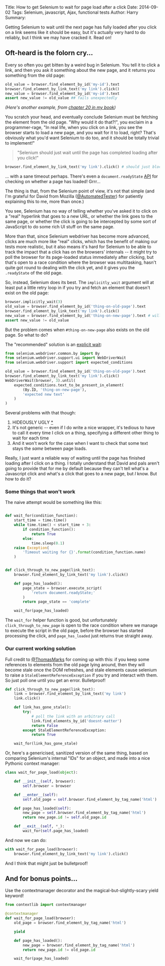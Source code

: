 Title: How to get Selenium to wait for page load after a click
Date: 2014-09-02
Tags: Selenium, javascript, Ajax, functional tests
Author: Harry
Summary: <p>Getting Selenium to wait until the next page has fully loaded after you click on a link seems like it should be easy, but it's actually very hard to do reliably, but I think we may have cracked it.  Read on!</p>

## Oft-heard is the folorn cry...

Every so often you get bitten by a weird bug in Selenium.  You tell it to click a link, and then you ask it something about the new page, and it returns you something from the old page:

```python
old_value = browser.find_element_by_id('my-id').text
browser.find_element_by_link_text('my link').click()
new_value = browser.find_element_by_id('my-id').text
assert new_value != old_value ## fails unexpectedly
```

*(Here's another example, from [chapter 20 in my book](http://chimera.labs.oreilly.com/books/1234000000754/ch20.html#_a_common_selenium_problem_race_conditions))*

You scratch your head, and eventually conclude Selenium must be fetching the element from the old page.  "Why would it do that?!", you exclaim in a programmer-rage, "In real life, when you click on a link, you see the browser starts to load a new page, and you wait for it to load, right?  That's obviously what you'd want Selenium to do too, and it should be totally trivial to implement!"

> "Selenium should just wait until the page has completed loading after you click!"

```python
browser.find_element_by_link_text('my link').click() # should just block until the next page has loaded
```

... with a sane timeout perhaps.  There's even a `document.readyState` [API](https://dvcs.w3.org/hg/webdriver/raw-file/default/webdriver-spec.html#page-load-strategies-1) for checking on whether a page has loaded!  Grrr...

The thing is that, from the Selenium point of view, it's not that simple (and I'm grateful for David from Mozilla ([@AutomatedTester](https://twitter.com/AutomatedTester)) for patiently explaining this to me, more than once.)

You see, Selenium has no way of telling whether you've asked it to click on a "real" hyperlink that goes to a new URL, or whether the link goes to the same page, or whether the click is going to be intercepted by some sort of JavaScript to do some rich UI stuff on the same page.

More than that, since Selenium webdriver has become more advanced, clicks are much more like "real" clicks, which has the benefit of making our tests more realistic, but it also means it's hard for Selenium to be able to track the impact that a click has on the browsers' internals -- it might try to poll the browser for its page-loaded status immediately after clicking, but that's open to a race condition where the browser was multitasking, hasn't quite got round to dealing with the click yet, and it gives you the `.readyState` of the old page.

So, instead, Selenium does its best.  The `implicitly_wait` argument will at least put a little retry loop in if you try and fetch an element that doesn't exist on the old page:

```python
browser.implicitly_wait(3)
old_value = browser.find_element_by_id('thing-on-old-page').text
browser.find_element_by_link_text('my link').click()
new_value = browser.find_element_by_id('thing-on-new-page').text # will block for 3 seconds until thing-on-new-page appears
assert new_value != old_value
```

But the problem comes when `#thing-on-new-page` also exists on the old page.  So what to do?

The "recommended" solution is an 
[explicit wait](https://selenium.googlecode.com/git/docs/api/py/webdriver_support/selenium.webdriver.support.expected_conditions.html):


```python
from selenium.webdriver.common.by import By
from selenium.webdriver.support.ui import WebDriverWait 
from selenium.webdriver.support import expected_conditions

old_value = browser.find_element_by_id('thing-on-old-page').text
browser.find_element_by_link_text('my link').click()
WebDriverWait(browser, 3).until(
    expected_conditions.text_to_be_present_in_element(
        (By.ID, 'thing-on-new-page'),
        'expected new text'
    )
)
```

Several problems with that though:

1. HIDEOUSLY UGLY [\*](https://twitter.com/raganwald/status/504252812272754688)
2. It's not generic --  even if I do write a nice wrapper, it's tedious to have to call it every time I click on a thing, specifying a different other thing to wait for each time
3. And it won't work for the case when I want to check that some text stays the *same* between page loads.


Really, I just want a reliable way of waiting until the page has finished loading after I click on a thing.  I totally understand that David and pals aren't going to provide that for me by default because they can't tell what's a Javascript click and what's a click that goes to a new page, but *I* know.  But how to do it?


### Some things that won't work

The naive attempt would be something like this:

```python

def wait_for(condition_function):
    start_time = time.time()
    while time.time() < start_time + 3:
        if condition_function():
            return True
        else:
            time.sleep(0.1)
    raise Exception(
        'Timeout waiting for {}'.format(condition_function.name)
    )


def click_through_to_new_page(link_text):
    browser.find_element_by_link_text('my link').click()

    def page_has_loaded():
        page_state = browser.execute_script(
            'return document.readyState;'
        ) 
        return page_state == 'complete'

    wait_for(page_has_loaded)
```

The `wait_for` helper function is good, but unfortunately `click_through_to_new_page` is open to the race condition where we manage to execute the script in the old page, before the browser has started processing the click, and `page_has_loaded` just returns true straight away.


### Our current working solution

Full credit to [@ThomasMarks](https://twitter.com/ThomasMarks/status/506439068327358464) for coming up with this: if you keep some references to elements from the old page lying around, then they will become stale once the DOM refreshes, and stale elements cause selenium to raise a `StaleElementReferenceException` if you try and interact with them.  So just poll one until you get an error.  Bulletproof!

```python
def click_through_to_new_page(link_text):
    link = browser.find_element_by_link_text('my link')
    link.click()

    def link_has_gone_stale():
        try:
            # poll the link with an arbitrary call
            link.find_elements_by_id('doesnt-matter') 
            return False
        except StaleElementReferenceException:
            return True

    wait_for(link_has_gone_stale)
```

Or, here's a genericised, sanitized version of the same thing, based on comparing Selenium's internal "IDs" for an object, and made into a nice Pythonic context manager:


```python
class wait_for_page_load(object):

    def __init__(self, browser):
        self.browser = browser

    def __enter__(self):
        self.old_page = self.browser.find_element_by_tag_name('html')

    def page_has_loaded(self):
        new_page = self.browser.find_element_by_tag_name('html')
        return new_page.id != self.old_page.id

    def __exit__(self, *_):
        wait_for(self.page_has_loaded)
```

And now we can do:


```python
with wait_for_page_load(browser):
    browser.find_element_by_link_text('my link').click()
```


And I think that might just be bulletproof!



## And for bonus points...


Use the contextmanager decorator and the magical-but-slightly-scary yield keyword!

```python
from contextlib import contextmanager

@contextmanager
def wait_for_page_load(browser):
    old_page = browser.find_element_by_tag_name('html')

    yield

    def page_has_loaded():
        new_page = browser.find_element_by_tag_name('html')
        return new_page.id != old_page.id

    wait_for(page_has_loaded)
```

